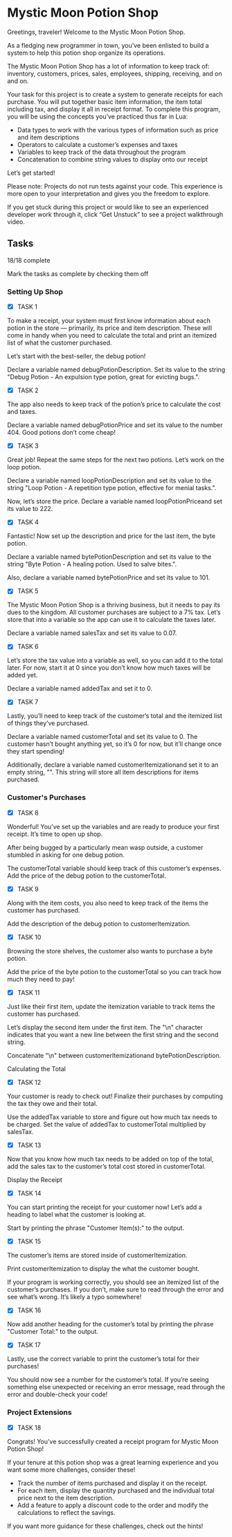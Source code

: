 # Mystic Moon Potion Shop

Greetings, traveler! Welcome to the Mystic Moon Potion Shop.

As a fledging new programmer in town, you’ve been enlisted to build a system to help this potion shop organize its operations.

The Mystic Moon Potion Shop has a lot of information to keep track of: inventory, customers, prices, sales, employees, shipping, receiving, and on and on.

Your task for this project is to create a system to generate receipts for each purchase. You will put together basic item information, the item total including tax, and display it all in receipt format. To complete this program, you will be using the concepts you’ve practiced thus far in Lua:

- Data types to work with the various types of information such as price and item descriptions
- Operators to calculate a customer’s expenses and taxes
- Variables to keep track of the data throughout the program
- Concatenation to combine string values to display onto our receipt

Let’s get started!

Please note: Projects do not run tests against your code. This experience is more open to your interpretation and gives you the freedom to explore.

If you get stuck during this project or would like to see an experienced developer work through it, click “Get Unstuck” to see a project walkthrough video.

## Tasks

18/18 complete

Mark the tasks as complete by checking them off

### Setting Up Shop

- [x] TASK 1

To make a receipt, your system must first know information about each potion in the store — primarily, its price and item description. These will come in handy when you need to calculate the total and print an itemized list of what the customer purchased.

Let’s start with the best-seller, the debug potion!

Declare a variable named debugPotionDescription. Set its value to the string "Debug Potion - An expulsion type potion, great for evicting bugs.".


- [x] TASK 2

The app also needs to keep track of the potion’s price to calculate the cost and taxes.

Declare a variable named debugPotionPrice and set its value to the number 404. Good potions don’t come cheap!

- [x] TASK 3

Great job! Repeat the same steps for the next two potions. Let’s work on the loop potion.

Declare a variable named loopPotionDescription and set its value to the string "Loop Potion - A repetition type potion, effective for menial tasks.".

Now, let’s store the price. Declare a variable named loopPotionPriceand set its value to 222.

- [x] TASK 4

Fantastic! Now set up the description and price for the last item, the byte potion.

Declare a variable named bytePotionDescription and set its value to the string "Byte Potion - A healing potion. Used to salve bites.".

Also, declare a variable named bytePotionPrice and set its value to 101.

- [x] TASK 5

The Mystic Moon Potion Shop is a thriving business, but it needs to pay its dues to the kingdom. All customer purchases are subject to a 7% tax. Let’s store that into a variable so the app can use it to calculate the taxes later.

Declare a variable named salesTax and set its value to 0.07.

- [x] TASK 6

Let’s store the tax value into a variable as well, so you can add it to the total later. For now, start it at 0 since you don’t know how much taxes will be added yet.

Declare a variable named addedTax and set it to 0.

- [x] TASK 7

Lastly, you’ll need to keep track of the customer’s total and the itemized list of things they’ve purchased.

Declare a variable named customerTotal and set its value to 0. The customer hasn’t bought anything yet, so it’s 0 for now, but it’ll change once they start spending!

Additionally, declare a variable named customerItemizationand set it to an empty string, "". This string will store all item descriptions for items purchased.

### Customer's Purchases

- [x] TASK 8

Wonderful! You’ve set up the variables and are ready to produce your first receipt. It’s time to open up shop.

After being bugged by a particularly mean wasp outside, a customer stumbled in asking for one debug potion.

The customerTotal variable should keep track of this customer’s expenses. Add the price of the debug potion to the customerTotal.

- [x] TASK 9

Along with the item costs, you also need to keep track of the items the customer has purchased.

Add the description of the debug potion to customerItemization.

- [x] TASK 10

Browsing the store shelves, the customer also wants to purchase a byte potion.

Add the price of the byte potion to the customerTotal so you can track how much they need to pay!

- [x] TASK 11

Just like their first item, update the itemization variable to track items the customer has purchased.

Let’s display the second item under the first item. The "\n" character indicates that you want a new line between the first string and the second string.

Concatenate "\n" between customerItemizationand bytePotionDescription.

Calculating the Total

- [x] TASK 12

Your customer is ready to check out! Finalize their purchases by computing the tax they owe and their total.

Use the addedTax variable to store and figure out how much tax needs to be charged. Set the value of addedTax to customerTotal multiplied by salesTax.

- [x] TASK 13

Now that you know how much tax needs to be added on top of the total, add the sales tax to the customer’s total cost stored in customerTotal.

Display the Receipt

- [x] TASK 14

You can start printing the receipt for your customer now! Let’s add a heading to label what the customer is looking at.

Start by printing the phrase "Customer Item(s):" to the output.

- [x] TASK 15

The customer’s items are stored inside of customerItemization.

Print customerItemization to display the what the customer bought.

If your program is working correctly, you should see an itemized list of the customer’s purchases. If you don’t, make sure to read through the error and see what’s wrong. It’s likely a typo somewhere!

- [x] TASK 16

Now add another heading for the customer’s total by printing the phrase "Customer Total:" to the output.

- [x] TASK 17

Lastly, use the correct variable to print the customer’s total for their purchases!

You should now see a number for the customer’s total. If you’re seeing something else unexpected or receiving an error message, read through the error and double-check your code!

### Project Extensions

- [x] TASK 18

Congrats! You’ve successfully created a receipt program for Mystic Moon Potion Shop!

If your tenure at this potion shop was a great learning experience and you want some more challenges, consider these!

- Track the number of items purchased and display it on the receipt.
- For each item, display the quantity purchased and the individual total price next to the item description.
- Add a feature to apply a discount code to the order and modify the calculations to reflect the savings.

If you want more guidance for these challenges, check out the hints!
